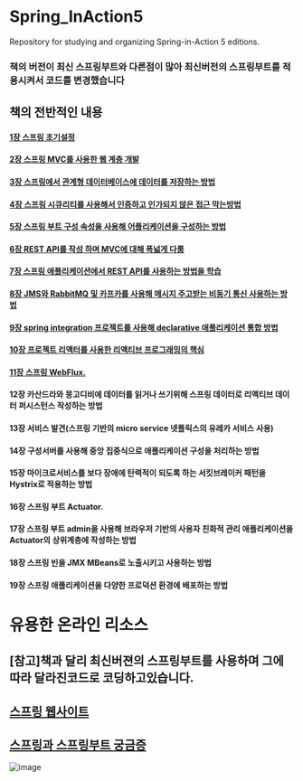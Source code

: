 # Spring_InAction5
 Repository for studying and organizing Spring-in-Action 5 editions.

### 책의 버전이 최신 스프링부트와 다른점이 많아 최신버전의 스프링부트를 적용시켜서 코드를 변경했습니다

## 책의 전반적인 내용

#### [1장 스프링 초기설정](https://github.com/saechimdaeki/SpringInAction5/tree/main/chap01)
#### [2장 스프링 MVC를 사용한 웹 계층 개발](https://github.com/saechimdaeki/SpringInAction5/tree/main/chap02)
#### [3장 스프링에서 관계형 데이터베이스에 데이터를 저장하는 방법](https://github.com/saechimdaeki/SpringInAction5/tree/main/chap03)
#### [4장 스프링 시큐리티를 사용해서 인증하고 인가되지 않은 접근 막는방법](https://github.com/saechimdaeki/SpringInAction5/tree/main/chap04)
#### [5장 스프링 부트 구성 속성을 사용해 어플리케이션을 구성하는 방법](https://github.com/saechimdaeki/SpringInAction5/tree/main/chap05)
#### [6장 REST API를 작성 하며 MVC에 대해 폭넓게 다룸](https://github.com/saechimdaeki/SpringInAction5/tree/main/chap06)
#### [7장 스프링 애플리케이션에서 REST API를 사용하는 방법을 학습](https://github.com/saechimdaeki/SpringInAction5/tree/main/chap07)
#### [8장 JMS와 RabbitMQ 및 카프카를 사용해 메시지 주고받는 비동기 통신 사용하는 방법](https://github.com/saechimdaeki/SpringInAction5/tree/main/chap08)
#### [9장 spring integration 프로젝트를 사용해 declarative 애플리케이션 통합 방법](https://github.com/saechimdaeki/SpringInAction5/tree/main/chap9)
#### [10장 프로젝트 리액터를 사용한 리액티브 프로그래밍의 핵심 ](https://github.com/saechimdaeki/SpringInAction5/tree/main/chap10)
#### [11장 스프링 WebFlux.](https://github.com/saechimdaeki/SpringInAction5/tree/main/chap11)
#### 12장 카산드라와 몽고디비에 데이터를 읽거나 쓰기위해 스프링 데이터로 리액티브 데이터 퍼시스턴스 작성하는 방법
#### 13장 서비스 발견(스프링 기반의 micro service 넷플릭스의 유레카 서비스 사용)
#### 14장 구성서버를 사용해 중앙 집중식으로 애플리케이션 구성을 처리하는 방법
#### 15장 마이크로서비스를 보다 장애에 탄력적이 되도록 하는 서킷브레이커 패턴을 Hystrix로 적용하는 방법
#### 16장 스프링 부트 Actuator.
#### 17장 스프링 부트 admin을 사용해 브라우저 기반의 사용자 친화적 관리 애플리케이션을 Actuator의 상위계층에 작성하는 방법
#### 18장 스프링 빈을 JMX MBeans로 노출시키고 사용하는 방법
#### 19장 스프링 애플리케이션을 다양한 프로덕션 환경에 배포하는 방법


# 유용한 온라인 리소스

## [참고]책과 달리 최신버젼의 스프링부트를 사용하며 그에 따라 달라진코드로 코딩하고있습니다.  

## [스프링 웹사이트](https://spring.io/guides)

## [스프링과 스프링부트 궁금증](https://stackoverflow.com/questions/tagged/spring)

![image](https://user-images.githubusercontent.com/40031858/107114378-a9f2fb00-68a8-11eb-902c-ee6b2768afe3.png)
